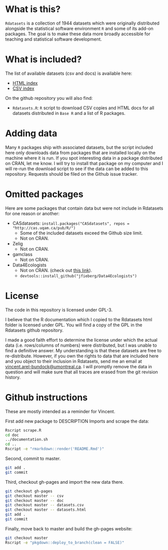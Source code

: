 
# What is this?

`Rdatasets` is a collection of 1944 datasets which were originally
distributed alongside the statistical software environment `R` and some
of its add-on packages. The goal is to make these data more broadly
accessible for teaching and statistical software development.

# What is included?

The list of available datasets (csv and docs) is available here:

  - [HTML
    index](https://vincentarelbundock.github.io/Rdatasets/articles/data.html)
  - [CSV
    index](https://raw.githubusercontent.com/vincentarelbundock/Rdatasets/master/datasets.csv)

On the github repository you will also find:

  - `Rdatasets.R`: `R` script to download CSV copies and HTML docs for
    all datasets distributed in `Base R` and a list of R packages.

# Adding data

Many `R` packages ship with associated datasets, but the script included
here only downloads data from packages that are installed locally on the
machine where it is run. If you spot interesting data in a package
distributed on CRAN, let me know. I will try to install that package on
my computer and I will re-run the download script to see if the data can
be added to this repository. Requests should be filed on the Github
issue tracker.

# Omitted packages

Here are some packages that contain data but were not include in
Rdatasets for one reason or another:

  - CASdatasets: `install.packages("CASdatasets", repos =
    "http://cas.uqam.ca/pub/R/")`
      - Some of the included datasets exceed the Github size limit.
      - Not on CRAN.
  - Zelig
      - Not on CRAN.
  - gamclass
      - Not on CRAN.
  - Data4Ecologists
      - Not on CRAN. (check out [this
        link](https://github.com/jfieberg/Data4Ecologists)).
      - `devtools::install_github("jfieberg/Data4Ecologists")`

# License

The code in this repository is licensed under GPL-3.

I believe that the R documentation which I copied to the Rdatasets html
folder is licensed under GPL. You will find a copy of the GPL in the
Rdatasets github repository.

I made a good faith effort to determine the license under which the
actual data (i.e. rows/columns of numbers) were distributed, but I was
unable to find a definitive answer. My understanding is that these
datasets are free to re-distribute. However, if you own the rights to
data that are included here and you object to their inclusion in
Rdatasets, send me an email at <vincent.arel-bundock@umontreal.ca>. I
will promptly remove the data in question and will make sure that all
traces are erased from the git revision history.

# Github instructions

These are mostly intended as a reminder for Vincent.

First add new package to DESCRIPTION Imports and scrape the data:

``` bash
Rscript scrape.R
cd doc
../documentation.sh
cd ..
Rscript -e "rmarkdown::render('README.Rmd')"
```

Second, commit to master.

``` bash
git add .
git commit
```

Third, checkout gh-pages and import the new data there.

``` bash
git checkout gh-pages
git checkout master -- csv
git checkout master -- doc
git checkout master -- datasets.csv
git checkout master -- datasets.html
git add .
git commit
```

Finally, move back to master and build the gh-pages website:

``` bash
git checkout master
Rscript -e "pkgdown::deploy_to_branch(clean = FALSE)"
```
